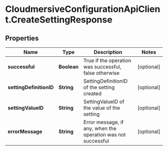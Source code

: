 # CloudmersiveConfigurationApiClient.CreateSettingResponse

## Properties
Name | Type | Description | Notes
------------ | ------------- | ------------- | -------------
**successful** | **Boolean** | True if the operation was successful, false otherwise | [optional] 
**settingDefinitionID** | **String** | SettingDefinitionID of the setting created | [optional] 
**settingValueID** | **String** | SettingValueID of the value of the setting | [optional] 
**errorMessage** | **String** | Error message, if any, when the operation was not successful | [optional] 


